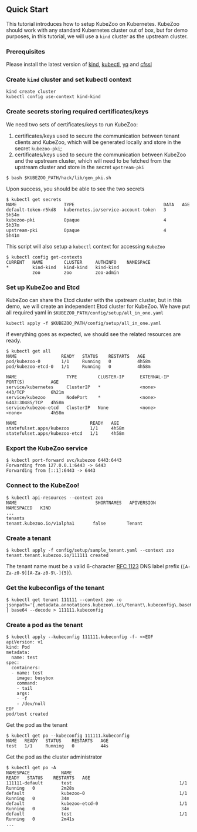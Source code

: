 ## Quick Start 

This tutorial introduces how to setup KubeZoo on Kubernetes. KubeZoo should work with any 
standard Kubernetes cluster out of box, but for demo purposes, in this tutorial, we will use 
a `kind` cluster as the upstream cluster.

### Prerequisites

Please install the latest version of [kind](https://kind.sigs.k8s.io/docs/user/quick-start/#installation), [kubectl](https://kubernetes.io/docs/tasks/tools/), [yq](https://github.com/mikefarah/yq#install) and [cfssl](https://github.com/cloudflare/cfssl#installation)

### Create `kind` cluster and set kubectl context

```console
kind create cluster
kubectl config use-context kind-kind
```

### Create secrets storing required certificates/keys

We need two sets of certificates/keys to run KubeZoo: 
1. certificates/keys used to secure the communication between tenant clients 
and KubeZoo, which will be generated locally and store in the 
secret `kubezoo-pki`; 
2. certificates/keys used to secure the communication between KubeZoo and the 
upstream cluster, which will need to be fetched from the upstream cluster and 
store in the secret `upstream-pki`

```console
$ bash $KUBEZOO_PATH/hack/lib/gen_pki.sh
```

Upon success, you should be able to see the two secrets

```console
$ kubectl get secrets
NAME                  TYPE                                  DATA   AGE
default-token-r5kd8   kubernetes.io/service-account-token   3      5h54m
kubezoo-pki           Opaque                                4      5h37m
upstream-pki          Opaque                                4      5h41m
```

This script will also setup a `kubectl` context for accessing `KubeZoo`
```console
$ kubectl config get-contexts
CURRENT   NAME        CLUSTER     AUTHINFO    NAMESPACE
*         kind-kind   kind-kind   kind-kind
          zoo         zoo         zoo-admin
```

### Set up KubeZoo and Etcd

KubeZoo can share the Etcd cluster with the upstream cluster, but in this demo, 
we will create an independent Etcd cluster for KubeZoo. We have put all 
required yaml in `$KUBEZOO_PATH/config/setup/all_in_one.yaml`

```console
kubectl apply -f $KUBEZOO_PATH/config/setup/all_in_one.yaml
```

if everything goes as expected, we should see the related resources are ready.

```console
$ kubectl get all
NAME                 READY   STATUS    RESTARTS   AGE
pod/kubezoo-0        1/1     Running   0          4h58m
pod/kubezoo-etcd-0   1/1     Running   0          4h58m

NAME                   TYPE        CLUSTER-IP      EXTERNAL-IP   PORT(S)          AGE
service/kubernetes     ClusterIP   *               <none>        443/TCP          6h21m
service/kubezoo        NodePort    *               <none>        6443:30485/TCP   4h58m
service/kubezoo-etcd   ClusterIP   None            <none>        <none>           4h58m

NAME                            READY   AGE
statefulset.apps/kubezoo        1/1     4h58m
statefulset.apps/kubezoo-etcd   1/1     4h58m
```

### Export the KubeZoo service

```console
$ kubectl port-forward svc/kubezoo 6443:6443
Forwarding from 127.0.0.1:6443 -> 6443
Forwarding from [::1]:6443 -> 6443
```

### Connect to the KubeZoo!

```console
$ kubectl api-resources --context zoo
NAME                              SHORTNAMES   APIVERSION                        NAMESPACED   KIND
...
tenants                                        tenant.kubezoo.io/v1alpha1       false        Tenant
```

### Create a tenant

```console
$ kubectl apply -f config/setup/sample_tenant.yaml --context zoo
tenant.tenant.kubezoo.io/111111 created
```

The tenant name must be a valid 6-character [RFC 1123][rfc1123-label] DNS label prefix (`[A-Za-z0-9][A-Za-z0-9\-]{5}`).

### Get the kubeconfigs of the tenant

```console
$ kubectl get tenant 111111 --context zoo -o jsonpath='{.metadata.annotations.kubezoo\.io\/tenant\.kubeconfig\.base64}' | base64 --decode > 111111.kubeconfig
```

### Create a pod as the tenant

```console
$ kubectl apply --kubeconfig 111111.kubeconfig -f- <<EOF
apiVersion: v1
kind: Pod
metadata:
  name: test
spec:
  containers:
  - name: test
    image: busybox
    command:
    - tail
    args:
    - -f
    - /dev/null
EOF
pod/test created
```

Get the pod as the tenant

```console
$ kubectl get po --kubeconfig 111111.kubeconfig
NAME   READY   STATUS    RESTARTS   AGE
test   1/1     Running   0          44s
```

Get the pod as the cluster administrator

```console
$ kubectl get po -A
NAMESPACE            NAME                                         READY   STATUS    RESTARTS   AGE
111111-default       test                                         1/1     Running   0          2m28s
default              kubezoo-0                                    1/1     Running   0          34m
default              kubezoo-etcd-0                               1/1     Running   0          34m
default              test                                         1/1     Running   0          2m41s
...
```

[rfc1123-label]: https://kubernetes.io/docs/concepts/overview/working-with-objects/names/#dns-label-names
